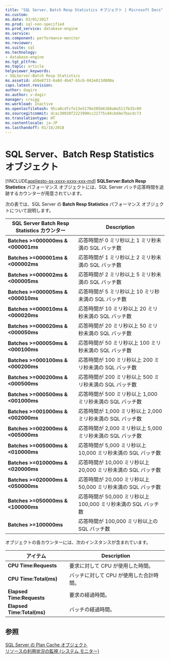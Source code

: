 ```yaml
---
title: "SQL Server、Batch Resp Statistics オブジェクト | Microsoft Docs"
ms.custom: 
ms.date: 03/01/2017
ms.prod: sql-non-specified
ms.prod_service: database-engine
ms.service: 
ms.component: performance-monitor
ms.reviewer: 
ms.suite: sql
ms.technology:
- database-engine
ms.tgt_pltfrm: 
ms.topic: article
helpviewer_keywords:
- SQLServer:Batch Resp Statistics
ms.assetid: a58e8733-6a8d-4b47-b5cb-042e813d808a
caps.latest.revision: 
author: dagiro
ms.author: v-dagir
manager: craigg
ms.workload: Inactive
ms.openlocfilehash: 95ca0cdfcfe13e5176e205b6168a6e5117b35c09
ms.sourcegitcommit: dcac30038f2223990cc21775c84cbd4e7bacdc73
ms.translationtype: HT
ms.contentlocale: ja-JP
ms.lasthandoff: 01/18/2018
---
```

# <a name="sql-server-batch-resp-statistics-object"></a>SQL Server、Batch Resp Statistics オブジェクト
[!INCLUDE[appliesto-ss-xxxx-xxxx-xxx-md](../../includes/appliesto-ss-xxxx-xxxx-xxx-md.md)] **SQLServer:Batch Resp Statistics** パフォーマンス オブジェクトには、SQL Server バッチ応答時間を追跡するカウンターが用意されています。

次の表では、SQL Server の **Batch Resp Statistics** パフォーマンス オブジェクトについて説明します。


|**SQL Server Batch Resp Statistics カウンター**|Description|  
|-------------|-----------------|  
|**Batches >=000000ms & \<000001ms**|応答時間が 0 ミリ秒以上 1 ミリ秒未満の SQL バッチ数|
|**Batches >=000001ms & \<000002ms**|応答時間が 1 ミリ秒以上 2 ミリ秒未満の SQL バッチ数|
|**Batches >=000002ms & \<000005ms**|応答時間が 2 ミリ秒以上 5 ミリ秒未満の SQL バッチ数|
|**Batches >=000005ms & \<000010ms**|応答時間が 5 ミリ秒以上 10 ミリ秒未満の SQL バッチ数|
|**Batches >=000010ms & \<000020ms**|応答時間が 10 ミリ秒以上 20 ミリ秒未満の SQL バッチ数|
|**Batches >=000020ms & \<000050ms**|応答時間が 20 ミリ秒以上 50 ミリ秒未満の SQL バッチ数|
|**Batches >=000050ms & \<000100ms**|応答時間が 50 ミリ秒以上 100 ミリ秒未満の SQL バッチ数|
|**Batches >=000100ms & \<000200ms**|応答時間が 100 ミリ秒以上 200 ミリ秒未満の SQL バッチ数|
|**Batches >=000200ms & \<000500ms**|応答時間が 200 ミリ秒以上 500 ミリ秒未満の SQL バッチ数|
|**Batches >=000500ms & \<001000ms**|応答時間が 500 ミリ秒以上 1,000 ミリ秒未満の SQL バッチ数|
|**Batches >=001000ms & \<002000ms**|応答時間が 1,000 ミリ秒以上 2,000 ミリ秒未満の SQL バッチ数|
|**Batches >=002000ms & \<005000ms**|応答時間が 2,000 ミリ秒以上 5,000 ミリ秒未満の SQL バッチ数|
|**Batches >=005000ms & \<010000ms**|応答時間が 5,000 ミリ秒以上 10,000 ミリ秒未満の SQL バッチ数|
|**Batches >=010000ms & \<020000ms**|応答時間が 10,000 ミリ秒以上 20,000 ミリ秒未満の SQL バッチ数|
|**Batches >=020000ms & \<050000ms**|応答時間が 20,000 ミリ秒以上 50,000 ミリ秒未満の SQL バッチ数|
|**Batches >=050000ms & \<100000ms**|応答時間が 50,000 ミリ秒以上 100,000 ミリ秒未満の SQL バッチ数| 
|**Batches >=100000ms**|応答時間が 100,000 ミリ秒以上の SQL バッチ数| 

オブジェクトの各カウンターには、次のインスタンスが含まれています。  
  
|アイテム|Description|  
|----------|-----------------|  
|**CPU Time:Requests**|要求に対して CPU が使用した時間。|  
|**CPU Time:Total(ms)**|バッチに対して CPU が使用した合計時間。|  
|**Elapsed Time:Requests**|要求の経過時間。|  
|**Elapsed Time:Total(ms)**|バッチの経過時間。|  

## <a name="see-also"></a>参照
[SQL Server の Plan Cache オブジェクト](../../relational-databases/performance-monitor/sql-server-plan-cache-object.md)  
[リソースの利用状況の監視 (システム モニター)](../../relational-databases/performance-monitor/monitor-resource-usage-system-monitor.md)  
